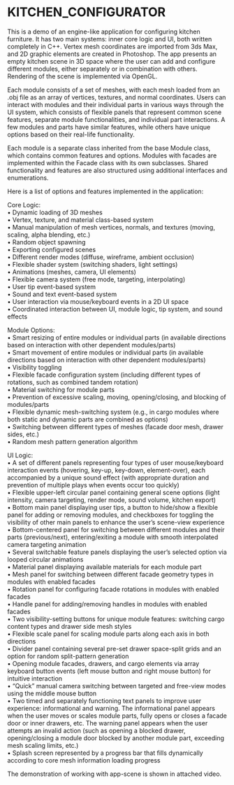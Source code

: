 # KITCHEN_CONFIGURATOR
This is a demo of an engine-like application for configuring kitchen furniture. It has two main systems: inner core logic and UI, both written completely in C++. Vertex mesh coordinates are imported from 3ds Max, and 2D graphic elements are created in Photoshop. The app presents an empty kitchen scene in 3D space where the user can add and configure different modules, either separately or in combination with others. Rendering of the scene is implemented via OpenGL.

Each module consists of a set of meshes, with each mesh loaded from an .obj file as an array of vertices, textures, and normal coordinates. Users can interact with modules and their individual parts in various ways through the UI system, which consists of flexible panels that represent common scene features, separate module functionalities, and individual part interactions. A few modules and parts have similar features, while others have unique options based on their real-life functionality. 

Each module is a separate class inherited from the base Module class, which contains common features and options. Modules with facades are implemented within the Facade class with its own subclasses. Shared functionality and features are also structured using additional interfaces and enumerations.

Here is a list of options and features implemented in the application:

Core Logic:
<br>•	Dynamic loading of 3D meshes
<br>•	Vertex, texture, and material class-based system
<br>•	Manual manipulation of mesh vertices, normals, and textures (moving, scaling, alpha blending, etc.)
<br>•	Random object spawning
<br>•	Exporting configured scenes
<br>•	Different render modes (diffuse, wireframe, ambient occlusion)
<br>•	Flexible shader system (switching shaders, light settings)
<br>•	Animations (meshes, camera, UI elements)
<br>•	Flexible camera system (free mode, targeting, interpolating)
<br>•	User tip event-based system
<br>•	Sound and text event-based system
<br>•	User interaction via mouse/keyboard events in a 2D UI space
<br>•	Coordinated interaction between UI, module logic, tip system, and sound effects

Module Options:
<br>•	Smart resizing of entire modules or individual parts (in available directions based on interaction with other dependent modules/parts)
<br>•	Smart movement of entire modules or individual parts (in available directions based on interaction with other dependent modules/parts)
<br>•	Visibility toggling
<br>•	Flexible facade configuration system (including different types of rotations, such as combined tandem rotation)
<br>•	Material switching for module parts
<br>•	Prevention of excessive scaling, moving, opening/closing, and blocking of modules/parts
<br>•	Flexible dynamic mesh-switching system (e.g., in cargo modules where both static and dynamic parts are combined as options)
<br>•	Switching between different types of meshes (facade door mesh, drawer sides, etc.)
<br>•	Random mesh pattern generation algorithm

UI Logic:
<br>•	A set of different panels representing four types of user mouse/keyboard interaction events (hovering, key-up, key-down, element-over), each accompanied by a unique sound effect (with appropriate duration and prevention of multiple plays when events occur too quickly)
<br>•	Flexible upper-left circular panel containing general scene options (light intensity, camera targeting, render mode, sound volume, kitchen export)
<br>•	Bottom main panel displaying user tips, a button to hide/show a flexible panel for adding or removing modules, and checkboxes for toggling the visibility of other main panels to enhance the user’s scene-view experience
<br>•	Bottom-centered panel for switching between different modules and their parts (previous/next), entering/exiting a module with smooth interpolated camera targeting animation
<br>•	Several switchable feature panels displaying the user’s selected option via looped circular animations
<br>•	Material panel displaying available materials for each module part
<br>•	Mesh panel for switching between different facade geometry types in modules with enabled facades
<br>•	Rotation panel for configuring facade rotations in modules with enabled facades
<br>•	Handle panel for adding/removing handles in modules with enabled facades
<br>•	Two visibility-setting buttons for unique module features: switching cargo content types and drawer side mesh styles
<br>•	Flexible scale panel for scaling module parts along each axis in both directions
<br>•	Divider panel containing several pre-set drawer space-split grids and an option for random split-pattern generation
<br>•	Opening module facades, drawers, and cargo elements via array keyboard button events (left mouse button and right mouse button) for intuitive interaction
<br>•	“Quick” manual camera switching between targeted and free-view modes using the middle mouse button
<br>•	Two timed and separately functioning text panels to improve user experience: informational and warning. The informational panel appears when the user moves or scales module parts, fully opens or closes a facade door or inner drawers, etc. The warning panel appears when the user attempts an invalid action (such as opening a blocked drawer, opening/closing a module door blocked by another module part, exceeding mesh scaling limits, etc.)
<br>•	Splash screen represented by a progress bar that fills dynamically according to core mesh information loading progress

The demonstration of working with app-scene is shown in attached video.
